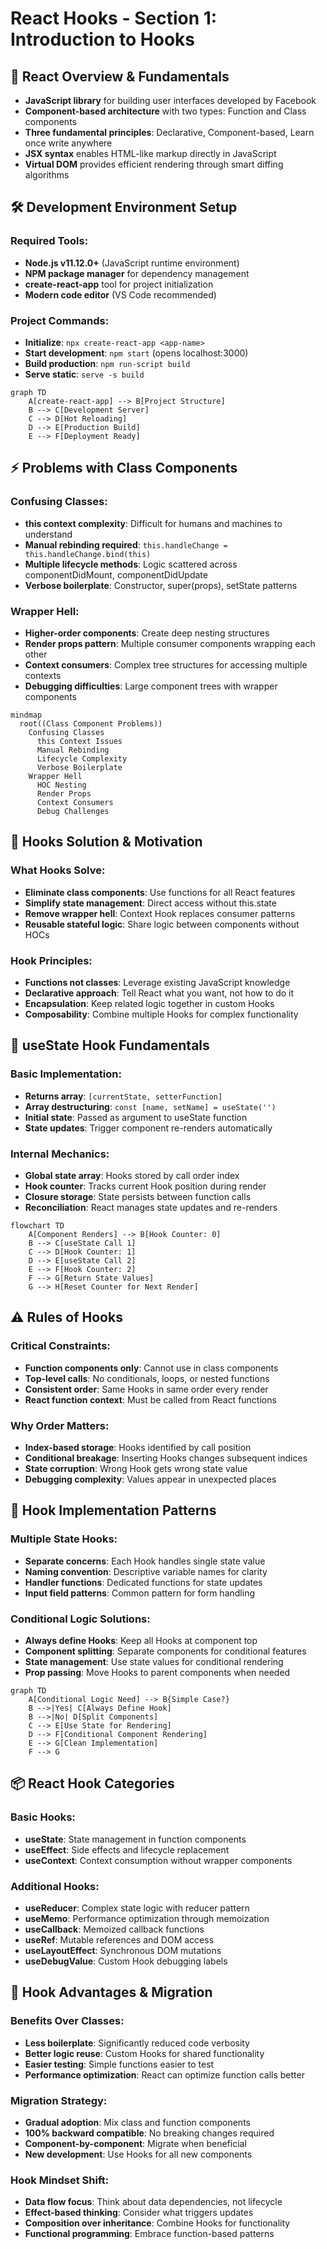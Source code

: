 # React Hooks - Section 1: Introduction to Hooks

## 🚀 **React Overview & Fundamentals**
- **JavaScript library** for building user interfaces developed by Facebook
- **Component-based architecture** with two types: Function and Class components
- **Three fundamental principles**: Declarative, Component-based, Learn once write anywhere
- **JSX syntax** enables HTML-like markup directly in JavaScript
- **Virtual DOM** provides efficient rendering through smart diffing algorithms

## 🛠 **Development Environment Setup**

### **Required Tools:**
- **Node.js v11.12.0+** (JavaScript runtime environment)
- **NPM package manager** for dependency management
- **create-react-app** tool for project initialization
- **Modern code editor** (VS Code recommended)

### **Project Commands:**
- **Initialize**: `npx create-react-app <app-name>`
- **Start development**: `npm start` (opens localhost:3000)
- **Build production**: `npm run-script build`
- **Serve static**: `serve -s build`

```mermaid
graph TD
    A[create-react-app] --> B[Project Structure]
    B --> C[Development Server]
    C --> D[Hot Reloading]
    D --> E[Production Build]
    E --> F[Deployment Ready]
```

## ⚡ **Problems with Class Components**

### **Confusing Classes:**
- **this context complexity**: Difficult for humans and machines to understand
- **Manual rebinding required**: `this.handleChange = this.handleChange.bind(this)`
- **Multiple lifecycle methods**: Logic scattered across componentDidMount, componentDidUpdate
- **Verbose boilerplate**: Constructor, super(props), setState patterns

### **Wrapper Hell:**
- **Higher-order components**: Create deep nesting structures
- **Render props pattern**: Multiple consumer components wrapping each other
- **Context consumers**: Complex tree structures for accessing multiple contexts
- **Debugging difficulties**: Large component trees with wrapper components

```mermaid
mindmap
  root((Class Component Problems))
    Confusing Classes
      this Context Issues
      Manual Rebinding
      Lifecycle Complexity
      Verbose Boilerplate
    Wrapper Hell
      HOC Nesting
      Render Props
      Context Consumers
      Debug Challenges
```

## 🎯 **Hooks Solution & Motivation**

### **What Hooks Solve:**
- **Eliminate class components**: Use functions for all React features
- **Simplify state management**: Direct access without this.state
- **Remove wrapper hell**: Context Hook replaces consumer patterns
- **Reusable stateful logic**: Share logic between components without HOCs

### **Hook Principles:**
- **Functions not classes**: Leverage existing JavaScript knowledge
- **Declarative approach**: Tell React what you want, not how to do it
- **Encapsulation**: Keep related logic together in custom Hooks
- **Composability**: Combine multiple Hooks for complex functionality

## 🔧 **useState Hook Fundamentals**

### **Basic Implementation:**
- **Returns array**: `[currentState, setterFunction]`
- **Array destructuring**: `const [name, setName] = useState('')`
- **Initial state**: Passed as argument to useState function
- **State updates**: Trigger component re-renders automatically

### **Internal Mechanics:**
- **Global state array**: Hooks stored by call order index
- **Hook counter**: Tracks current Hook position during render
- **Closure storage**: State persists between function calls
- **Reconciliation**: React manages state updates and re-renders

```mermaid
flowchart TD
    A[Component Renders] --> B[Hook Counter: 0]
    B --> C[useState Call 1]
    C --> D[Hook Counter: 1]
    D --> E[useState Call 2]
    E --> F[Hook Counter: 2]
    F --> G[Return State Values]
    G --> H[Reset Counter for Next Render]
```

## ⚠️ **Rules of Hooks**

### **Critical Constraints:**
- **Function components only**: Cannot use in class components
- **Top-level calls**: No conditionals, loops, or nested functions
- **Consistent order**: Same Hooks in same order every render
- **React function context**: Must be called from React functions

### **Why Order Matters:**
- **Index-based storage**: Hooks identified by call position
- **Conditional breakage**: Inserting Hooks changes subsequent indices
- **State corruption**: Wrong Hook gets wrong state value
- **Debugging complexity**: Values appear in unexpected places

## 🔄 **Hook Implementation Patterns**

### **Multiple State Hooks:**
- **Separate concerns**: Each Hook handles single state value
- **Naming convention**: Descriptive variable names for clarity
- **Handler functions**: Dedicated functions for state updates
- **Input field patterns**: Common pattern for form handling

### **Conditional Logic Solutions:**
- **Always define Hooks**: Keep all Hooks at component top
- **Component splitting**: Separate components for conditional features
- **State management**: Use state values for conditional rendering
- **Prop passing**: Move Hooks to parent components when needed

```mermaid
graph TD
    A[Conditional Logic Need] --> B{Simple Case?}
    B -->|Yes| C[Always Define Hook]
    B -->|No| D[Split Components]
    C --> E[Use State for Rendering]
    D --> F[Conditional Component Rendering]
    E --> G[Clean Implementation]
    F --> G
```

## 📦 **React Hook Categories**

### **Basic Hooks:**
- **useState**: State management in function components
- **useEffect**: Side effects and lifecycle replacement
- **useContext**: Context consumption without wrapper components

### **Additional Hooks:**
- **useReducer**: Complex state logic with reducer pattern
- **useMemo**: Performance optimization through memoization
- **useCallback**: Memoized callback functions
- **useRef**: Mutable references and DOM access
- **useLayoutEffect**: Synchronous DOM mutations
- **useDebugValue**: Custom Hook debugging labels

## 🌟 **Hook Advantages & Migration**

### **Benefits Over Classes:**
- **Less boilerplate**: Significantly reduced code verbosity
- **Better logic reuse**: Custom Hooks for shared functionality
- **Easier testing**: Simple functions easier to test
- **Performance optimization**: React can optimize function calls better

### **Migration Strategy:**
- **Gradual adoption**: Mix class and function components
- **100% backward compatible**: No breaking changes required
- **Component-by-component**: Migrate when beneficial
- **New development**: Use Hooks for all new components

### **Hook Mindset Shift:**
- **Data flow focus**: Think about data dependencies, not lifecycle
- **Effect-based thinking**: Consider what triggers updates
- **Composition over inheritance**: Combine Hooks for functionality
- **Functional programming**: Embrace function-based patterns